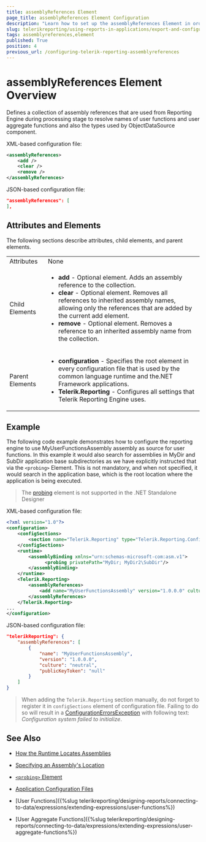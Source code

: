 ```yaml
---
title: assemblyReferences Element
page_title: assemblyReferences Element Configuration
description: "Learn how to set up the assemblyReferences Element in order to use custom user functions report and create the ObjectDataSource component"
slug: telerikreporting/using-reports-in-applications/export-and-configure/configure-the-report-engine/assemblyreferences-element
tags: assemblyreferences,element
published: True
position: 4
previous_url: /configuring-telerik-reporting-assemblyreferences
---
```

<style>
table th:first-of-type {
    width: 10%;
}
table th:nth-of-type(2) {
    width: 90%;
}
</style>

# assemblyReferences Element Overview

Defines a collection of assembly references that are used from Reporting Engine during processing stage to resolve names of user functions and user aggregate functions and also the types used by ObjectDataSource component. 

XML-based configuration file:
    
````XML
<assemblyReferences>
    <add />
    <clear />
    <remove />
</assemblyReferences>
````

JSON-based configuration file:
    
````JSON
"assemblyReferences": [
],
````

## Attributes and Elements

The following sections describe attributes, child elements, and parent elements.

|   |   |
| ------ | ------ |
|Attributes|None|
|Child Elements|<ul><li>__add__ - Optional element. Adds an assembly reference to the collection.</li><li>__clear__ - Optional element. Removes all references to inherited assembly names, allowing only the references that are added by the current add element.</li><li>__remove__ - Optional element. Removes a reference to an inherited assembly name from the collection.</li></ul>|
|Parent Elements|<ul><li>__configuration__ - Specifies the root element in every configuration file that is used by the common language runtime and the.NET Framework applications.</li><li>__Telerik.Reporting__ - Configures all settings that Telerik Reporting Engine uses.</li></ul>|

## Example

The following code example demonstrates how to configure the reporting engine to use MyUserFunctionsAssembly assembly as source for user functions. In this example it would also search for assemblies in MyDir and SubDir application base subdirectories as we have explicitly instructed that via the `<probing>` Element. This is not mandatory, and when not specified, it would search in the application base, which is the root location where the application is being executed. 

> The [probing](https://learn.microsoft.com/en-us/dotnet/framework/configure-apps/file-schema/runtime/probing-element) element is not supported in the .NET Standalone Designer

XML-based configuration file:
    
````XML
<?xml version="1.0"?>
<configuration>
    <configSections>
		<section name="Telerik.Reporting" type="Telerik.Reporting.Configuration.ReportingConfigurationSection, Telerik.Reporting" allowLocation="true" allowDefinition="Everywhere" />
    </configSections>
    <runtime>
		<assemblyBinding xmlns="urn:schemas-microsoft-com:asm.v1">
			  <probing privatePath="MyDir; MyDir2\SubDir"/>
		</assemblyBinding>
    </runtime>
    <Telerik.Reporting>
		<assemblyReferences>
			<add name="MyUserFunctionsAssembly" version="1.0.0.0" culture="neutral" publicKeyToken ="null" />
		</assemblyReferences>
    </Telerik.Reporting>
...
</configuration>
````

JSON-based configuration file:
    
````JSON
"telerikReporting": {
	"assemblyReferences": [
		{
			"name": "MyUserFunctionsAssembly",
			"version": "1.0.0.0",
			"culture": "neutral",
			"publicKeyToken": "null"
		}
	]
}
````

> When adding the `Telerik.Reporting` section manually, do not forget to register it in `configSections` element of configuration file. Failing to do so will result in a [ConfigurationErrorsException](https://msdn.microsoft.com/en-us/library/system.configuration.configurationerrorsexception(v=vs.110).aspx) with following text: *Configuration system failed to initialize*. 

## See Also

* [How the Runtime Locates Assemblies](https://docs.microsoft.com/en-us/dotnet/framework/deployment/how-the-runtime-locates-assemblies)

* [Specifying an Assembly's Location](https://docs.microsoft.com/en-us/dotnet/framework/configure-apps/specify-assembly-location)

* [`<probing>` Element](https://docs.microsoft.com/en-us/dotnet/framework/configure-apps/file-schema/runtime/probing-element)

* [Application Configuration Files](http://msdn.microsoft.com/en-us/library/windows/desktop/aa374182(v=vs.85).aspx)

* [User Functions]({%slug telerikreporting/designing-reports/connecting-to-data/expressions/extending-expressions/user-functions%})

* [User Aggregate Functions]({%slug telerikreporting/designing-reports/connecting-to-data/expressions/extending-expressions/user-aggregate-functions%})
